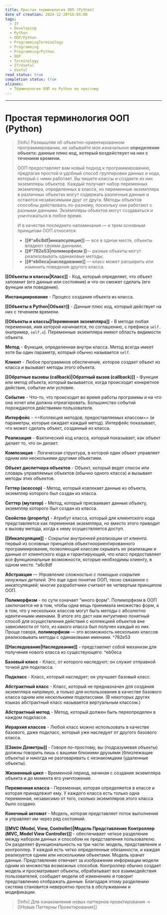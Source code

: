 ```yaml
---
title: Простая терминология ООП (Python)
date of creation: 2024-12-28T16:05:00
tags:
  - IT
  - Developing
  - Python
  - OOP/Python
  - ProgrammingTerminology
  - Programming
  - Programming/Python
  - OOP
  - Terminology
  - IT/Useful
  - Useful
read status: true
completion status: true
aliases:
  - Терминология ООП на Python по простому
---
```

---
# Простая терминология ООП (Python)

>[!info]
>Размышляя об объектно-ориентированном программировании, не забывайте мое изначальное **определение объекта: данные плюс код, который воздействует на них с течением времени.**
>
>ООП предоставляет вам новый подход к программированию, предлагая простой и удобный способ группировки данных и кода, который с ними работает. Вы пишете классы и создаете из них экземпляры объектов. Каждый получает набор переменных экземпляра, определенных в классе, но переменные экземпляра в различных объектах могут содержать различные данные и остаются независимыми друг от друга. Методы объектов способны действовать по-разному, поскольку они работают с разными данными. Экземпляры объектов могут создаваться и уничтожаться в любое время.
>
>И в качестве последнего напоминания — к трем основным принципам ООП относятся:
>- **[[#^a6c8df|инкапсуляция]]** — все в одном месте, объекты владеют своими
данными;
>- **[[#^782e53|полиморфизм ]]**— разные объекты могут реализовывать одинаковые методы;
>- **[[#^eb0eca|наследование]]** — класс может расширить или изменить поведение другого класса.


**[[Объекты и классы|Класс]]** - Код, который определяет, что объект запомнит (его данные или состояние) и что он сможет сделать (его функции или поведение).

**Инстанциирование** - Процесс создания объекта из класса.

**[[Объекты в Python|Объект]]** - Данные плюс код, который действует на них с течением времени.

**[[Объекты и классы|Переменная экземпляра]]** - В методе любая переменная, имя которой начинается, по соглашению, с префикса `self.` (например, `self.x`). Переменные экземпляра имеют область видимости объекта.

**Метод** - Функция, определенная внутри класса. Метод всегда имеет хотя бы один параметр, который обычно называется `self`.

**Клиент** - Любое программное обеспечение, которое создает объект из класса и вызывает методы этого объекта.

**[[Обратные вызовы (callback)|Обратный вызов (callback)]]** - Функция или метод объекта, который вызывается, когда происходит конкретное действие, событие или условие.

**Событие** - Что-то, что происходит во время работы программы и на что она хочет или должна отреагировать. Большинство событий порождаются действиями пользователя.

**Интерфейс** - ==Коллекция методов, предоставляемых классом== (и параметры, которые ожидает каждый метод). Интерфейс показывает, что может сделать объект, созданный из класса.

**Реализация** - Фактический код класса, который показывает, как объект делает то, что он делает.

**Композиция** - Логическая структура, в которой один объект управляет одним или несколькими другими объектами.

**Объект диспетчера объектов** - Объект, который ведет список или словарь управляемых объектов (обычно одного класса) и вызывает методы этих объектов.

**Геттер (асессор)** - Метод, который извлекает данные из объекта, экземпляр которого был создан из класса.

**Сеттер (мутатор)** - Метод, который присваивает данные объекту, экземпляр которого был создан из класса.

**Свойство (property)** - Атрибут класса, который для клиентского кода представляется как переменная экземпляра, но вместо этого приводит к вызову метода, когда к нему осуществляется доступ.

**[[Инкапсуляция]]** - *Сокрытие внутренней реализации от клиента.* первый из основных принципов объектноориентированного программирования, позволяющий классам скрывать их реализации и данные от клиентского кода и гарантирующий, что класс предоставляет все функциональные возможности, которые необходимы клиенту, в одном месте. ^a6c8df

**Абстракция** —  *Управление сложностью с помощью сокрытия ненужных деталей.* Это еще одно понятие ООП, тесно связанное с инкапсуляцией; многие разработчики считают ее четвертым принципом ООП.

**Полиморфизм** - по сути означает "много форм". Полиморфизм в ООП заключается не в том, чтобы одна вещь принимала множество форм, а в том, что у нескольких классов могут быть методы с абсолютно идентичными именами. В итоге это даст нам интуитивно понятный способ для осуществления действий с коллекцией объектов вне зависимости от того, из какого класса был получен каждый из них. Проще говоря, **полиморфизм** — это возможность нескольких классов реализовывать методы с одинаковыми именами. ^782e53

**[[Наследование|Наследование]]** - представляет собой механизм для получения нового класса из существующего. ^eb0eca

**Базовый класс** - Класс, от которого наследуют; он служит отправной точкой для подкласса.

**Подкласс** - Класс, который наследует; он улучшает базовый класс.

**Абстрактный класс** - Класс, который не предназначен для создания экземпляра напрямую, а только для использования в качестве базового класса одним или несколькими подклассами. (В некоторых других языках абстрактный класс называется виртуальным классом.)

**Абстрактный метод** - Метод, который должен быть переопределен в каждом подклассе.

**Иерархия классов** - Любой класс можно использовать в качестве базового, даже подкласс, который уже наследует от другого базового класса.

**[[Закон Деметры]]** - Говоря по-простому, вы (подразумевая объекты) должны говорить лишь с вашими близкими друзьями (близлежащие объекты) и никогда не разговаривать с незнакомцами (удаленные объекты).

**Жизненный цикл** - Временной период, начиная с создания экземпляра объекта и до момента его уничтожения.

**Переменная класса** - Переменная, которая определяется в классе и которая принадлежит ему. У каждого класса есть только одна переменная, независимо от того, сколько экземпляров этого класса было создано.

**Конечный автомат** - Модель, которая представляет поток выполнения и управляет им через ряд состояний.

**[[MVC (Model, View, Controller)|Модель Представление Контроллер (MVC, Model View Controller)]]** - обеспечивает четкое разделение между набором данных и способом их представления пользователю. Он разделяет функциональность на три части: модель, представление и контроллер. У каждой есть четко определенные обязанности, и каждая реализуется одним или несколькими объектами. Модель хранит данные. Представление отвечает за изображение информации модели одним из множества возможных способов. Контроллер обычно создает модель и просматривает объекты, обрабатывает все взаимодействия пользователей, сообщает модели об изменениях и говорит представлению отображать данные. Благодаря этому разделению система становится невероятно проста в обслуживании и модификации.

>[!info]
>Для ознакомления новых паттернов проектирования -> [[Новые Паттерны Проектирования]]

